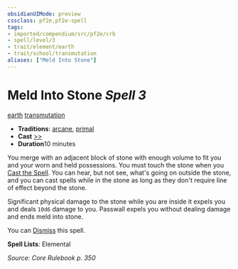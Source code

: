 ```yaml
---
obsidianUIMode: preview
cssclass: pf2e,pf2e-spell
tags:
- imported/compendium/src/pf2e/crb
- spell/level/3
- trait/element/earth
- trait/school/transmutation
aliases: ["Meld Into Stone"]
---
```

# Meld Into Stone *Spell 3*   
[earth](earth.md)  [transmutation](transmutation.md)  

- **Traditions**: [arcane](arcane.md), [primal](primal.md)
- **Cast** [>>](chapter-9-playing-the-game.md#Actions "Two-Action") 
- **Duration**10 minutes

You merge with an adjacent block of stone with enough volume to fit you and your worn and held possessions. You must touch the stone when you [Cast the Spell](cast-a-spell.md). You can hear, but not see, what's going on outside the stone, and you can cast spells while in the stone as long as they don't require line of effect beyond the stone.

Significant physical damage to the stone while you are inside it expels you and deals `10d6` damage to you. Passwall expels you without dealing damage and ends meld into stone.

You can [Dismiss](dismiss.md) this spell.

**Spell Lists**: Elemental

*Source: Core Rulebook p. 350*